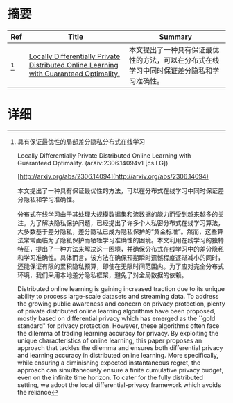 # 摘要

| Ref | Title | Summary |
| --- | --- | --- |
| [^1] | [Locally Differentially Private Distributed Online Learning with Guaranteed Optimality.](http://arxiv.org/abs/2306.14094) | 本文提出了一种具有保证最优性的方法，可以在分布式在线学习中同时保证差分隐私和学习准确性。 |

# 详细

[^1]: 具有保证最优性的局部差分隐私分布式在线学习

    Locally Differentially Private Distributed Online Learning with Guaranteed Optimality. (arXiv:2306.14094v1 [cs.LG])

    [http://arxiv.org/abs/2306.14094](http://arxiv.org/abs/2306.14094)

    本文提出了一种具有保证最优性的方法，可以在分布式在线学习中同时保证差分隐私和学习准确性。

    

    分布式在线学习由于其处理大规模数据集和流数据的能力而受到越来越多的关注。为了解决隐私保护问题，已经提出了许多个人私密分布式在线学习算法，大多数基于差分隐私，差分隐私已成为隐私保护的“黄金标准”。然而，这些算法常常面临为了隐私保护而牺牲学习准确性的困境。本文利用在线学习的独特特征，提出了一种方法来解决这一困境，并确保分布式在线学习中的差分隐私和学习准确性。具体而言，该方法在确保预期瞬时遗憾程度逐渐减小的同时，还能保证有限的累积隐私预算，即使在无限时间范围内。为了应对完全分布式环境，我们采用本地差分隐私框架，避免了对全局数据的依赖。

    Distributed online learning is gaining increased traction due to its unique ability to process large-scale datasets and streaming data. To address the growing public awareness and concern on privacy protection, plenty of private distributed online learning algorithms have been proposed, mostly based on differential privacy which has emerged as the ``gold standard" for privacy protection. However, these algorithms often face the dilemma of trading learning accuracy for privacy. By exploiting the unique characteristics of online learning, this paper proposes an approach that tackles the dilemma and ensures both differential privacy and learning accuracy in distributed online learning. More specifically, while ensuring a diminishing expected instantaneous regret, the approach can simultaneously ensure a finite cumulative privacy budget, even on the infinite time horizon. To cater for the fully distributed setting, we adopt the local differential-privacy framework which avoids the reliance
    

